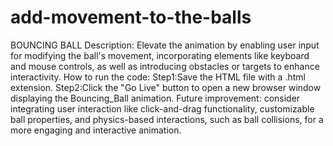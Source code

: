 # add-movement-to-the-balls
BOUNCING BALL
Description:
Elevate the animation by enabling user input for modifying the ball's movement, incorporating elements like keyboard and mouse controls, as well as introducing obstacles or targets to enhance interactivity.
How to run the code:
Step1:Save the HTML file with a .html extension.
Step2:Click the "Go Live" button to open a new browser window displaying the Bouncing_Ball animation.
Future improvement:
consider integrating user interaction like click-and-drag functionality, customizable ball properties, and physics-based interactions, such as ball collisions, for a more engaging and interactive animation.
